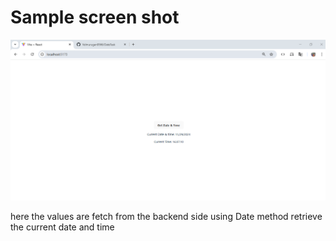 # Sample screen shot
![output](output.PNG)

here the values are fetch from the backend side using Date method retrieve the current date and time